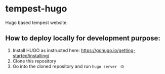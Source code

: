 # tempest-hugo
Hugo based tempest website.
## How to deploy locally for development purpose:
1. Install HUGO as instructed here: https://gohugo.io/getting-started/installing/
2. Clone this repository
3. Go into the cloned repository and run `hugo server -D`
